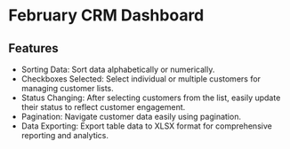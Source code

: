 # February CRM Dashboard

## Features

* Sorting Data: Sort data alphabetically or numerically.
* Checkboxes Selected: Select individual or multiple customers for managing customer lists.
* Status Changing: After selecting customers from the list, easily update their status to reflect customer engagement.
* Pagination: Navigate customer data easily using pagination.
* Data Exporting: Export table data to XLSX format for comprehensive reporting and analytics.
